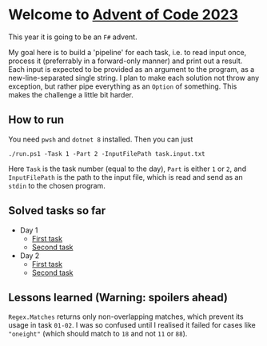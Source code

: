 # Welcome to [Advent of Code 2023](https://adventofcode.com/2023)

This year it is going to be an `F#` advent.

My goal here is to build a 'pipeline' for each task, i.e. to read input once, process it (preferrably in a forward-only manner) and print out a result.
Each input is expected to be provided as an argument to the program, as a new-line-separated single string.
I plan to make each solution not throw any exception, but rather pipe everything as an `Option` of something. This makes the challenge a little bit harder.

## How to run

You need `pwsh` and `dotnet 8` installed. Then you can just

```pwsh
./run.ps1 -Task 1 -Part 2 -InputFilePath task.input.txt
```

Here `Task` is the task number (equal to the day), `Part` is either `1` or `2`, and `InputFilePath` is the path to the input file, which is read and send as an `stdin` to the chosen program.

## Solved tasks so far

- Day 1
  - [First task](Task-01-01)
  - [Second task](Task-01-02)
- Day 2
  - [First task](Task-02-01)
  - [Second task](Task-02-02)

## Lessons learned (Warning: spoilers ahead)

`Regex.Matches` returns only non-overlapping matches, which prevent its usage in task `01-02`. I was so confused until I realised it failed for cases like `"oneight"` (which should match to `18` and not `11` or `88`).
